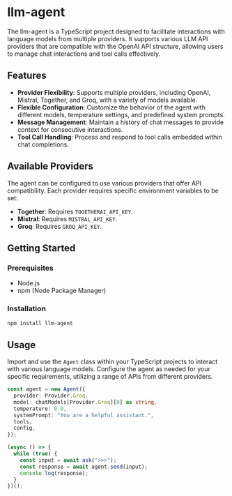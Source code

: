 # llm-agent

The llm-agent is a TypeScript project designed to facilitate interactions with language models from multiple providers. It supports various LLM API providers that are compatible with the OpenAI API structure, allowing users to manage chat interactions and tool calls effectively.

## Features

- **Provider Flexibility**: Supports multiple providers, including OpenAI, Mistral, Together, and Groq, with a variety of models available.
- **Flexible Configuration**: Customize the behavior of the agent with different models, temperature settings, and predefined system prompts.
- **Message Management**: Maintain a history of chat messages to provide context for consecutive interactions.
- **Tool Call Handling**: Process and respond to tool calls embedded within chat completions.

## Available Providers

The agent can be configured to use various providers that offer API compatibility. Each provider requires specific environment variables to be set:

- **Together**: Requires `TOGETHERAI_API_KEY`.
- **Mistral**: Requires `MISTRAL_API_KEY`.
- **Groq**: Requires `GROQ_API_KEY`.

## Getting Started

### Prerequisites

- Node.js
- npm (Node Package Manager)

### Installation

```bash
npm install llm-agent
```

## Usage

Import and use the `Agent` class within your TypeScript projects to interact with various language models. Configure the agent as needed for your specific requirements, utilizing a range of APIs from different providers.

```typescript
const agent = new Agent({
  provider: Provider.Groq,
  model: chatModels[Provider.Groq][0] as string,
  temperature: 0.0,
  systemPrompt: "You are a helpful assistant.",
  tools,
  config,
});

(async () => {
  while (true) {
    const input = await ask(">>>");
    const response = await agent.send(input);
    console.log(response);
  }
})();
```
